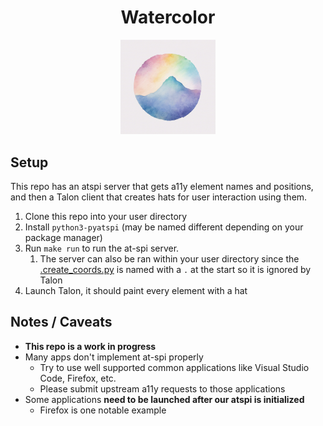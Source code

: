 <h1 align="center">Watercolor</h1>

<p align="center">
  <!-- <img src="assets/wide.png" alt="Watercolor Logo" width="100%"> -->
  <img src="assets/watercolor-logo.png" alt="Watercolor Logo" width="30%">
</p>

## Setup

This repo has an atspi server that gets a11y element names and positions, and then a Talon client that creates hats for user interaction using them.

1. Clone this repo into your user directory
2. Install `python3-pyatspi` (may be named different depending on your package manager)
3. Run `make run` to run the at-spi server.
   1. The server can also be ran within your user directory since the [.create_coords.py](.atspi-server/create_coords.py) is named with a `.` at the start so it is ignored by Talon
4. Launch Talon, it should paint every element with a hat

## Notes / Caveats

- **This repo is a work in progress**
- Many apps don't implement at-spi properly
  - Try to use well supported common applications like Visual Studio Code, Firefox, etc.
  - Please submit upstream a11y requests to those applications
- Some applications **need to be launched after our atspi is initialized**
  - Firefox is one notable example
